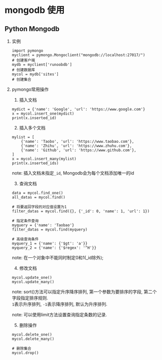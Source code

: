 # mongodb 使用

## Python Mongodb
1. 实例
    ```
    import pymongo
    myclient = pymongo.Mongoclient("mongodb://localhost:27017/")        # 创建客户端
    mydb = myclient['runoobdb']                                         # 创建数据库
    mycol = mydb['sites']                                               # 创建集合
    ```

2. pymongo常用操作
    
    1. 插入文档
    ```
    mydict = {'name': 'Google', 'url': 'https://www.google.com'}
    x = mycol.insert_one(mydict)
    print(x.inserted_id)
    ```
    
    2. 插入多个文档
    ```
    mylist = [
        {'name': 'Taobo', 'url': 'https://www.taobao.com'},
        {'name': 'Zhihu', 'url': 'https://www.zhuhu.com'},
        {'name': 'Github', 'url': 'https://www.github.com'},
    ]
    x = mycol.insert_many(mylist)
    print(x.inserted_ids)
    ```

    note: 插入文档未指定`_id`, Mongodb会为每个文档添加唯一的id

    3. 查询文档
    ```
    data = mycol.find_one()
    all_datas = mycol.find()

    # 将要返回字段的对应值设置为1
    filter_datas = mycol.find({}, {'_id': 0, 'name': 1, 'url': 1})

    # 指定条件查询
    myquery = {'name': 'Taobao'}
    filter_datas = mycol.find(myquery)

    # 高级查询条件
    myquery_1 = {'name': {'$gt': 'a'}}
    myquery_2 = {'name': {'$regex': '^H'}}

    ```
    note: 在一个对象中不能同时制定0和1(_id除外); 

    4. 修改文档
    ```
    mycol.update_one()
    mycol.update_many()
    ```

    note: sort()方法可以指定升序降序排列, 第一个参数为要排序的字段, 第二个字段指定排序规则.  
    `1`表示升序排列, `-1`表示降序排列, 默认为升序排列.  

    note: 可以使用limit方法设置查询指定条数的记录.

    5. 删除操作
    ```
    mycol.delete_one()
    mycol.delete_many()

    # 删除集合
    mycol.drop()
    ```
